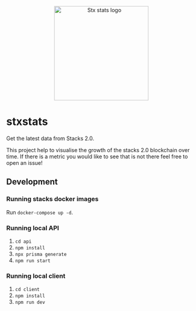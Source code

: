 <p align="center">
  <img src="https://github.com/sigle/stxstats/blob/feature/number-tx-day/client/public/images/stx_stats_logo.svg?raw=true" width="250" alt="Stx stats logo">
</p>

# stxstats

Get the latest data from Stacks 2.0.

This project help to visualise the growth of the stacks 2.0 blockchain over time. If there is a metric you would like to see that is not there feel free to open an issue!

## Development

### Running stacks docker images

Run `docker-compose up -d`.

### Running local API

1. `cd api`
2. `npm install`
3. `npx prisma generate`
4. `npm run start`

### Running local client

1. `cd client`
2. `npm install`
3. `npm run dev`
